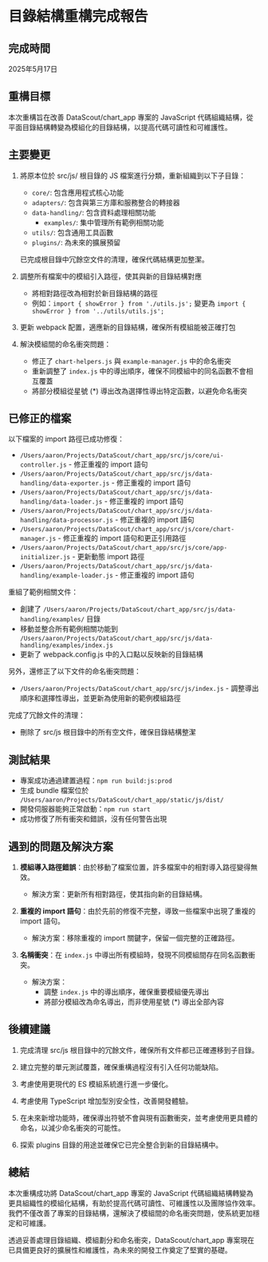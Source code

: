 # 目錄結構重構完成報告

## 完成時間
2025年5月17日

## 重構目標
本次重構旨在改善 DataScout/chart_app 專案的 JavaScript 代碼組織結構，從平面目錄結構轉變為模組化的目錄結構，以提高代碼可讀性和可維護性。

## 主要變更
1. 將原本位於 src/js/ 根目錄的 JS 檔案進行分類，重新組織到以下子目錄：
   - `core/`: 包含應用程式核心功能
   - `adapters/`: 包含與第三方庫和服務整合的轉接器
   - `data-handling/`: 包含資料處理相關功能
     - `examples/`: 集中管理所有範例相關功能
   - `utils/`: 包含通用工具函數
   - `plugins/`: 為未來的擴展預留
   
   已完成根目錄中冗餘空文件的清理，確保代碼結構更加整潔。

2. 調整所有檔案中的模組引入路徑，使其與新的目錄結構對應
   - 將相對路徑改為相對於新目錄結構的路徑
   - 例如：`import { showError } from './utils.js';` 變更為 `import { showError } from '../utils/utils.js';`

3. 更新 webpack 配置，適應新的目錄結構，確保所有模組能被正確打包

4. 解決模組間的命名衝突問題：
   - 修正了 `chart-helpers.js` 與 `example-manager.js` 中的命名衝突
   - 重新調整了 `index.js` 中的導出順序，確保不同模組中的同名函數不會相互覆蓋
   - 將部分模組從星號 (*) 導出改為選擇性導出特定函數，以避免命名衝突

## 已修正的檔案

以下檔案的 import 路徑已成功修復：

- `/Users/aaron/Projects/DataScout/chart_app/src/js/core/ui-controller.js` - 修正重複的 import 語句
- `/Users/aaron/Projects/DataScout/chart_app/src/js/data-handling/data-exporter.js` - 修正重複的 import 語句
- `/Users/aaron/Projects/DataScout/chart_app/src/js/data-handling/data-loader.js` - 修正重複的 import 語句
- `/Users/aaron/Projects/DataScout/chart_app/src/js/data-handling/data-processor.js` - 修正重複的 import 語句
- `/Users/aaron/Projects/DataScout/chart_app/src/js/core/chart-manager.js` - 修正重複的 import 語句和更正引用路徑
- `/Users/aaron/Projects/DataScout/chart_app/src/js/core/app-initializer.js` - 更新動態 import 路徑
- `/Users/aaron/Projects/DataScout/chart_app/src/js/data-handling/example-loader.js` - 修正重複的 import 語句

重組了範例相關文件：

- 創建了 `/Users/aaron/Projects/DataScout/chart_app/src/js/data-handling/examples/` 目錄
- 移動並整合所有範例相關功能到 `/Users/aaron/Projects/DataScout/chart_app/src/js/data-handling/examples/index.js`
- 更新了 webpack.config.js 中的入口點以反映新的目錄結構

另外，還修正了以下文件的命名衝突問題：

- `/Users/aaron/Projects/DataScout/chart_app/src/js/index.js` - 調整導出順序和選擇性導出，並更新為使用新的範例模組路徑

完成了冗餘文件的清理：

- 刪除了 src/js 根目錄中的所有空文件，確保目錄結構整潔

## 測試結果

- 專案成功通過建置過程：`npm run build:js:prod`
- 生成 bundle 檔案位於 `/Users/aaron/Projects/DataScout/chart_app/static/js/dist/`
- 開發伺服器能夠正常啟動：`npm run start`
- 成功修復了所有衝突和錯誤，沒有任何警告出現

## 遇到的問題及解決方案

1. **模組導入路徑錯誤**：由於移動了檔案位置，許多檔案中的相對導入路徑變得無效。
   * 解決方案：更新所有相對路徑，使其指向新的目錄結構。

2. **重複的 import 語句**：由於先前的修復不完整，導致一些檔案中出現了重複的 import 語句。
   * 解決方案：移除重複的 import 關鍵字，保留一個完整的正確路徑。

3. **名稱衝突**：在 `index.js` 中導出所有模組時，發現不同模組間存在同名函數衝突。
   * 解決方案：
     - 調整 `index.js` 中的導出順序，確保重要模組優先導出
     - 將部分模組改為命名導出，而非使用星號 (*) 導出全部內容

## 後續建議

1. 完成清理 src/js 根目錄中的冗餘文件，確保所有文件都已正確遷移到子目錄。

2. 建立完整的單元測試覆蓋，確保重構過程沒有引入任何功能缺陷。

3. 考慮使用更現代的 ES 模組系統進行進一步優化。

4. 考慮使用 TypeScript 增加型別安全性，改善開發體驗。

5. 在未來新增功能時，確保導出符號不會與現有函數衝突，並考慮使用更具體的命名，以減少命名衝突的可能性。

6. 探索 plugins 目錄的用途並確保它已完全整合到新的目錄結構中。

## 總結

本次重構成功將 DataScout/chart_app 專案的 JavaScript 代碼組織結構轉變為更具組織性的模組化結構，有助於提高代碼可讀性、可維護性以及團隊協作效率。我們不僅改善了專案的目錄結構，還解決了模組間的命名衝突問題，使系統更加穩定和可維護。

透過妥善處理目錄組織、模組劃分和命名衝突，DataScout/chart_app 專案現在已具備更良好的擴展性和維護性，為未來的開發工作奠定了堅實的基礎。
